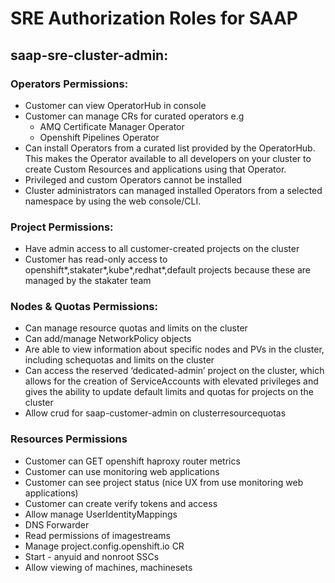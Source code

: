 # SRE Authorization Roles for SAAP

## saap-sre-cluster-admin:
###  Operators Permissions:
- Customer can view OperatorHub in console
- Customer can manage CRs for curated operators e.g
  - AMQ Certificate Manager Operator
  - Openshift Pipelines Operator
- Can install Operators from a curated list provided by the OperatorHub. This makes the Operator available to all developers on your cluster to create Custom Resources and applications using that Operator.
- Privileged and custom Operators cannot be installed
- Cluster administrators can managed installed Operators from a selected namespace by using the web console/CLI.

###  Project Permissions:
- Have admin access to all customer-created projects on the cluster
- Customer has read-only access to openshift*,stakater*,kube*,redhat*,default projects because these are managed by the stakater team
### Nodes & Quotas Permissions:
- Can manage resource quotas and limits on the cluster
- Can add/manage NetworkPolicy objects
- Are able to view information about specific nodes and PVs in the cluster, including schequotas and limits on the cluster
- Can access the reserved ‘dedicated-admin’ project on the cluster, which allows for the creation of ServiceAccounts with elevated privileges and gives the ability to update default limits and quotas for projects on the cluster
- Allow crud for saap-customer-admin on clusterresourcequotas


###  Resources Permissions
- Customer can GET openshift haproxy router metrics
- Customer can use monitoring web applications
- Customer can see project status (nice UX from use monitoring web applications)
- Customer can create verify tokens and access
- Allow manage UserIdentityMappings
- DNS Forwarder
- Read permissions of imagestreams
- Manage project.config.openshift.io CR
- Start - anyuid and nonroot SSCs
- Allow viewing of machines, machinesets 
